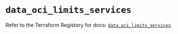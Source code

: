 # `data_oci_limits_services`

Refer to the Terraform Registory for docs: [`data_oci_limits_services`](https://registry.terraform.io/providers/oracle/oci/6.18.0/docs/data-sources/limits_services).
